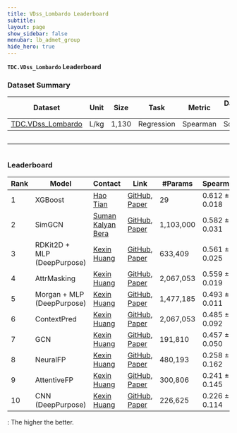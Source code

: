 ```yaml
---
title: VDss_Lombardo Leaderboard
subtitle:
layout: page
show_sidebar: false
menubar: lb_admet_group
hide_hero: true
---
```


<p class="is-size-3"><b><code>TDC.VDss_Lombardo</code> Leaderboard</b></p>

### Dataset Summary

<table class="table is-striped is-hoverable">
  <thead>
  <tr>
    <th>Dataset</th>
    <th>Unit</th>
    <th>Size</th>
    <th>Task</th>
    <th>Metric</th>
    <th>Dataset Split</th>
  </tr>
  </thead>
  <tr>
    <td><a href="/single_pred_tasks/adme/#vdss-volumn-of-distribution-at-steady-state-lombardo-et-al"> TDC.VDss_Lombardo </a></td>
    <td>L/kg</td>
    <td>1,130</td>
    <td>Regression</td>
    <td>Spearman</td>
    <td>Scaffold</td>
  </tr>
</table>

<div class="column is-12">
    <hr />
</div>

### Leaderboard

<table class="table is-striped is-hoverable" id="A">
  <thead>
  <tr>
   <!--When a header is clicked, run the sortTable function, with a parameter, 0 for sorting by names, 1 for sorting by country:-->  
    <th>Rank</th>
    <th>Model</th>
    <th>Contact</th>
    <th>Link</th>
    <th>#Params</th>
    <th onclick="sortTable(5, 'A', 'asc')">Spearman <i class="fas fa-long-arrow-alt-up"></i> </th>
  </tr>
</thead>
  <tr> 
  <td> 1 </td> 
  <td> XGBoost </td> 
  <td><a href="mailto:haot@smu.edu">Hao Tian</a></td> 
  <td><a href="https://github.com/smu-tao-group/ADMET_XGBoost"> GitHub</a>, <a href="https://arxiv.org/abs/2204.07532v2">Paper </a></td> 
  <td> 29 </td> 
  <td>0.612 <span>&#177;</span> 0.018 </td> 
</tr>
<tr> 
  <td> 2 </td> 
  <td> SimGCN </td> 
  <td><a href="mailto:suman@katanagraph.com">Suman Kalyan Bera</a></td> 
  <td><a href="https://github.com/KatanaGraph/SimGCN-TDC"> GitHub</a>, <a href="https://github.com/KatanaGraph/SimGCN-TDC/blob/main/Report_SimGCN_for_TDC_Benchmarks.pdf">Paper </a></td> 
  <td> 1,103,000 </td> 
  <td>0.582 <span>&#177;</span> 0.031 </td> 
</tr>
<tr> 
  <td> 3 </td> 
  <td> RDKit2D + MLP (DeepPurpose) </td> 
  <td><a href="mailto:kexinhuang@hsph.harvard.edu">Kexin Huang</a></td> 
  <td><a href="https://github.com/mims-harvard/TDC/tree/master/examples/single_pred/admet"> GitHub</a>, <a href="https://doi.org/10.1093/bioinformatics/btaa1005">Paper </a></td> 
  <td> 633,409 </td> 
  <td>0.561 <span>&#177;</span> 0.025 </td> 
</tr>
<tr> 
  <td> 4 </td> 
  <td> AttrMasking </td> 
  <td><a href="mailto:kexinh@stanford.edu">Kexin Huang</a></td> 
  <td><a href="https://github.com/mims-harvard/TDC/tree/main/examples/single_pred/admet"> GitHub</a>, <a href="https://arxiv.org/abs/1905.12265">Paper </a></td> 
  <td> 2,067,053 </td> 
  <td>0.559 <span>&#177;</span> 0.019 </td> 
</tr>
<tr> 
  <td> 5 </td> 
  <td> Morgan + MLP (DeepPurpose) </td> 
  <td><a href="mailto:kexinhuang@hsph.harvard.edu">Kexin Huang</a></td> 
  <td><a href="https://github.com/mims-harvard/TDC/tree/master/examples/single_pred/admet"> GitHub</a>, <a href="https://doi.org/10.1093/bioinformatics/btaa1005">Paper </a></td> 
  <td> 1,477,185 </td> 
  <td>0.493 <span>&#177;</span> 0.011 </td> 
</tr>
<tr> 
  <td> 6 </td> 
  <td> ContextPred </td> 
  <td><a href="mailto:kexinh@stanford.edu">Kexin Huang</a></td> 
  <td><a href="https://github.com/mims-harvard/TDC/tree/main/examples/single_pred/admet"> GitHub</a>, <a href="https://arxiv.org/abs/1905.12265">Paper </a></td> 
  <td> 2,067,053 </td> 
  <td>0.485 <span>&#177;</span> 0.092 </td> 
</tr>
<tr> 
  <td> 7 </td> 
  <td> GCN </td> 
  <td><a href="mailto:kexinh@stanford.edu">Kexin Huang</a></td> 
  <td><a href="https://github.com/mims-harvard/TDC/tree/main/examples/single_pred/admet"> GitHub</a>, <a href="https://arxiv.org/abs/1609.02907">Paper </a></td> 
  <td> 191,810 </td> 
  <td>0.457 <span>&#177;</span> 0.050 </td> 
</tr>
<tr> 
  <td> 8 </td> 
  <td> NeuralFP </td> 
  <td><a href="mailto:kexinh@stanford.edu">Kexin Huang</a></td> 
  <td><a href="https://github.com/mims-harvard/TDC/tree/main/examples/single_pred/admet"> GitHub</a>, <a href="https://ieeexplore.ieee.org/document/9412489">Paper </a></td> 
  <td> 480,193 </td> 
  <td>0.258 <span>&#177;</span> 0.162 </td> 
</tr>
<tr> 
  <td> 9 </td> 
  <td> AttentiveFP </td> 
  <td><a href="mailto:kexinh@stanford.edu">Kexin Huang</a></td> 
  <td><a href="https://github.com/mims-harvard/TDC/tree/main/examples/single_pred/admet"> GitHub</a>, <a href="https://pubmed.ncbi.nlm.nih.gov/31408336/">Paper </a></td> 
  <td> 300,806 </td> 
  <td>0.241 <span>&#177;</span> 0.145 </td> 
</tr>
<tr> 
  <td> 10 </td> 
  <td> CNN (DeepPurpose) </td> 
  <td><a href="mailto:kexinhuang@hsph.harvard.edu">Kexin Huang</a></td> 
  <td><a href="https://github.com/mims-harvard/TDC/tree/master/examples/single_pred/admet"> GitHub</a>, <a href="https://doi.org/10.1093/bioinformatics/btaa1005">Paper </a></td> 
  <td> 226,625 </td> 
  <td>0.226 <span>&#177;</span> 0.114 </td> 
</tr>
</table>

<i class="fas fa-long-arrow-alt-up"></i>: The higher the better.
